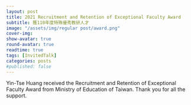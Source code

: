 ```yaml
---
layout: post
title: 2021 Recruitment and Retention of Exceptional Faculty Award
subtitle: 獲110年度特殊優秀教研人才
image: "/assets/img/regular post/award.png" 
cover-img:
show-avatar: true
round-avatar: true
readtime: true
tags: [InvitedTalk]
categories: posts
#published: false
---
```


Yin-Tse Huang received the Recruitment and Retention of Exceptional Faculty Award from Ministry of Education of Taiwan.
Thank you for all the support.
